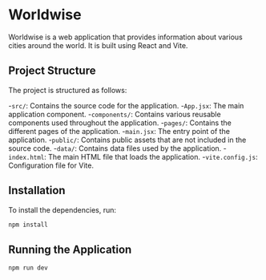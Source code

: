 # Worldwise

Worldwise is a web application that provides information about various cities around the world.
It is built using React and Vite.

## Project Structure

The project is structured as follows:

-`src/`: Contains the source code for the application. -`App.jsx`: The main application component. -`components/`: Contains various reusable components used throughout the application. -`pages/`: Contains the different pages of the application. -`main.jsx`: The entry point of the application. -`public/`: Contains public assets that are not included in the source code. -`data/`: Contains data files used by the application. -`index.html`: The main HTML file that loads the application. -`vite.config.js`: Configuration file for Vite.

## Installation

To install the dependencies, run:

```sh
npm install
```

## Running the Application

```sh
npm run dev
```
